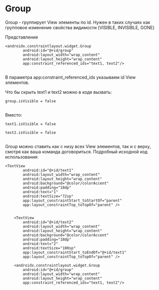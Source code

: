 # Group

Group - группирует View элементы по id. Нужен в таких случаях как групповое изменение свойства видимости (VISIBLE, INVISIBLE, GONE)

Представление

```
<androidx.constraintlayout.widget.Group
        android:id="@+id/group"
        android:layout_width="wrap_content"
        android:layout_height="wrap_content"
        app:constraint_referenced_ids="text1, text2"/>
```

![](data:image/gif;base64,R0lGODlhAQABAPABAP///wAAACH5BAEKAAAALAAAAAABAAEAAAICRAEAOw==)![](data:image/gif;base64,R0lGODlhAQABAPABAP///wAAACH5BAEKAAAALAAAAAABAAEAAAICRAEAOw== "Click and drag to move")

В параметра app:constraint\_referenced\_ids указываем id View элементов.

Что бы скрыть text1 и text2 можно в коде вызвать:

```
group.isVisible = false
```

![](data:image/gif;base64,R0lGODlhAQABAPABAP///wAAACH5BAEKAAAALAAAAAABAAEAAAICRAEAOw==)![](data:image/gif;base64,R0lGODlhAQABAPABAP///wAAACH5BAEKAAAALAAAAAABAAEAAAICRAEAOw== "Click and drag to move")

Вместо:

```
text1.isVisible = false 

text2.isVisible = false
```

![](data:image/gif;base64,R0lGODlhAQABAPABAP///wAAACH5BAEKAAAALAAAAAABAAEAAAICRAEAOw==)![](data:image/gif;base64,R0lGODlhAQABAPABAP///wAAACH5BAEKAAAALAAAAAABAAEAAAICRAEAOw== "Click and drag to move")

Group можно ставить как с низу всех View элементов, так и с верху, смотря как ваша команда договориться. Подробный исходной код использования:

```
<TextView
        android:id="@+id/text1"
        android:layout_width="wrap_content"
        android:layout_height="wrap_content"
        android:background="@color/colorAccent"
        android:padding="18dp"
        android:text="1"
        android:textSize="72sp"
        app:layout_constraintStart_toStartOf="parent"
        app:layout_constraintTop_toTopOf="parent" />


    <TextView
        android:id="@+id/text2"
        android:layout_width="wrap_content"
        android:layout_height="wrap_content"
        android:background="@color/colorAccent"
        android:padding="18dp"
        android:text="2"
        android:textSize="100sp"
        app:layout_constraintStart_toEndOf="@+id/text1"
        app:layout_constraintTop_toTopOf="parent" />

    <androidx.constraintlayout.widget.Group
        android:id="@+id/group"
        android:layout_width="wrap_content"
        android:layout_height="wrap_content"
        app:constraint_referenced_ids="text1, text2"/>
```

![](data:image/gif;base64,R0lGODlhAQABAPABAP///wAAACH5BAEKAAAALAAAAAABAAEAAAICRAEAOw==)![](data:image/gif;base64,R0lGODlhAQABAPABAP///wAAACH5BAEKAAAALAAAAAABAAEAAAICRAEAOw== "Click and drag to move")
